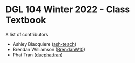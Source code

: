 # DGL 104 Winter 2022 - Class Textbook
A list of contributors

* Ashley Blacquiere ([ash-teach](https://github.com/ash-teach))
* Brendan Williamson ([BrendanW10](https://github.com/brendanw10))
* Phat Tran ([ducphattran](https://github.com/ducphattran))